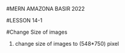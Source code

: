 #MERN AMAZONA BASIR 2022

#LESSON 14-1

#Change Size of images

1. change size of images to (548*750) pixel

